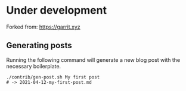 # Under development

Forked from: https://garrit.xyz

## Generating posts

Running the following command will generate a new blog post with the necessary boilerplate.

```
./contrib/gen-post.sh My first post
# -> 2021-04-12-my-first-post.md
```
